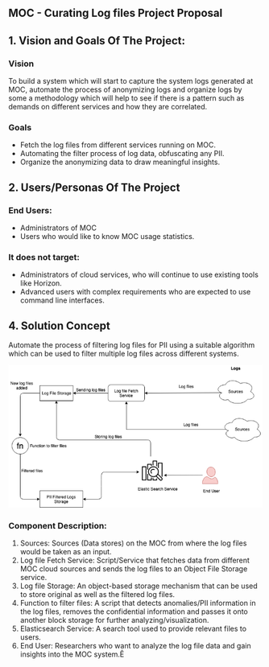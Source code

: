 ## MOC - Curating Log files Project Proposal

## 1. Vision and Goals Of The Project:

### Vision
To build a system which will start to capture the system logs generated at MOC, automate the process of anonymizing logs and organize logs by some a methodology which will help to see if there is a pattern such as demands on different services and how they are correlated.

### Goals
* Fetch the log files from different services running on MOC.
* Automating the filter process of log data, obfuscating any PII.
* Organize the anonymizing data to draw meaningful insights.

## 2. Users/Personas Of The Project

### End Users:
* Administrators of MOC
* Users who would like to know MOC usage statistics.

### It does not target:
* Administrators of cloud services, who will continue to use existing tools like Horizon.
* Advanced users with complex requirements who are expected to use command line interfaces.

## 4. Solution Concept

Automate the process of filtering log files for PII using a suitable algorithm which can be used to filter multiple log files across different systems.


![Overview](https://github.com/BU-NU-CLOUD-F19/Curating_Log_Files/blob/master/images/FCC.png)


### Component Description:

1. Sources: Sources (Data stores) on the MOC from where the log files would be taken as an input.
2. Log file Fetch Service: Script/Service that fetches data from different MOC cloud sources and sends the log files to an Object File Storage service.
3. Log file Storage: An object-based storage mechanism that can be used to store original as well as the filtered log files.
4. Function to filter files: A script that detects anomalies/PII information in the log files, removes the confidential information and passes it onto another block storage for further analyzing/visualization.
5. Elasticsearch Service: A search tool used to provide relevant files to users.
6. End User: Researchers who want to analyze the log file data and gain insights into the MOC system.Ê


